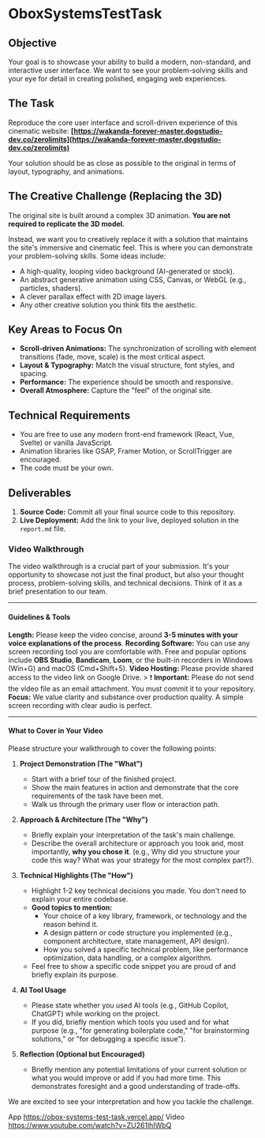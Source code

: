 # OboxSystemsTestTask

## Objective
Your goal is to showcase your ability to build a modern, non-standard, and interactive user interface. We want to see your problem-solving skills and your eye for detail in creating polished, engaging web experiences.

## The Task
Reproduce the core user interface and scroll-driven experience of this cinematic website:
**[https://wakanda-forever-master.dogstudio-dev.co/zerolimits](https://wakanda-forever-master.dogstudio-dev.co/zerolimits)**

Your solution should be as close as possible to the original in terms of layout, typography, and animations.

## The Creative Challenge (Replacing the 3D)
The original site is built around a complex 3D animation. **You are not required to replicate the 3D model.**

Instead, we want you to creatively replace it with a solution that maintains the site's immersive and cinematic feel. This is where you can demonstrate your problem-solving skills. Some ideas include:

*   A high-quality, looping video background (AI-generated or stock).
*   An abstract generative animation using CSS, Canvas, or WebGL (e.g., particles, shaders).
*   A clever parallax effect with 2D image layers.
*   Any other creative solution you think fits the aesthetic.

## Key Areas to Focus On

*   **Scroll-driven Animations:** The synchronization of scrolling with element transitions (fade, move, scale) is the most critical aspect.
*   **Layout & Typography:** Match the visual structure, font styles, and spacing.
*   **Performance:** The experience should be smooth and responsive.
*   **Overall Atmosphere:** Capture the "feel" of the original site.

## Technical Requirements

*   You are free to use any modern front-end framework (React, Vue, Svelte) or vanilla JavaScript.
*   Animation libraries like GSAP, Framer Motion, or ScrollTrigger are encouraged.
*   The code must be your own.

## Deliverables

1.  **Source Code:** Commit all your final source code to this repository.
2.  **Live Deployment:** Add the link to your live, deployed solution in the `report.md` file.

### Video Walkthrough

The video walkthrough is a crucial part of your submission. It's your opportunity to showcase not just the final product, but also your thought process, problem-solving skills, and technical decisions. Think of it as a brief presentation to our team.

---

#### Guidelines & Tools

  **Length:** Please keep the video concise, around **3-5 minutes with your voice explanations of the process**.
  **Recording Software:** You can use any screen recording tool you are comfortable with. Free and popular options include **OBS Studio**, **Bandicam**, **Loom**, or the built-in recorders in Windows (Win+G) and macOS (Cmd+Shift+5).
  **Video Hosting:** Please provide shared access to the video link on Google Drive.
    > ❗ **Important:** Please do not send the video file as an email attachment. You must commit it to your repository.
  **Focus:** We value clarity and substance over production quality. A simple screen recording with clear audio is perfect.

---

#### What to Cover in Your Video

Please structure your walkthrough to cover the following points:

1.  **Project Demonstration (The "What")**
    *   Start with a brief tour of the finished project.
    *   Show the main features in action and demonstrate that the core requirements of the task have been met.
    *   Walk us through the primary user flow or interaction path.

2.  **Approach & Architecture (The "Why")**
    *   Briefly explain your interpretation of the task's main challenge.
    *   Describe the overall architecture or approach you took and, most importantly, **why you chose it**. (e.g., Why did you structure your code this way? What was your strategy for the most complex part?).

3.  **Technical Highlights (The "How")**
    *   Highlight 1-2 key technical decisions you made. You don't need to explain your entire codebase.
    *   **Good topics to mention:**
        *   Your choice of a key library, framework, or technology and the reason behind it.
        *   A design pattern or code structure you implemented (e.g., component architecture, state management, API design).
        *   How you solved a specific technical problem, like performance optimization, data handling, or a complex algorithm.
    *   Feel free to show a specific code snippet you are proud of and briefly explain its purpose.

4.  **AI Tool Usage**
    *   Please state whether you used AI tools (e.g., GitHub Copilot, ChatGPT) while working on the project.
    *   If you did, briefly mention which tools you used and for what purpose (e.g., "for generating boilerplate code," "for brainstorming solutions," or "for debugging a specific issue").

5.  **Reflection (Optional but Encouraged)**
    *   Briefly mention any potential limitations of your current solution or what you would improve or add if you had more time. This demonstrates foresight and a good understanding of trade-offs.

We are excited to see your interpretation and how you tackle the challenge.

App
https://obox-systems-test-task.vercel.app/
Video
https://www.youtube.com/watch?v=ZU261lhIWbQ
